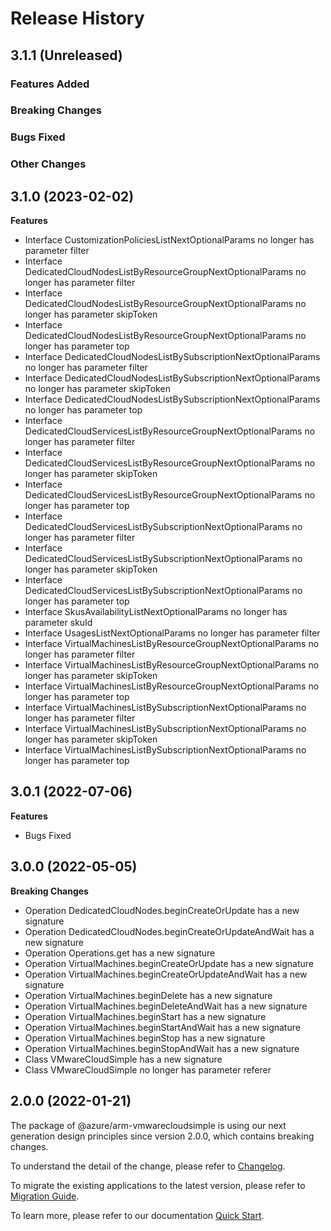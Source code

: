 # Release History

## 3.1.1 (Unreleased)

### Features Added

### Breaking Changes

### Bugs Fixed

### Other Changes

## 3.1.0 (2023-02-02)
    
**Features**

  - Interface CustomizationPoliciesListNextOptionalParams no longer has parameter filter
  - Interface DedicatedCloudNodesListByResourceGroupNextOptionalParams no longer has parameter filter
  - Interface DedicatedCloudNodesListByResourceGroupNextOptionalParams no longer has parameter skipToken
  - Interface DedicatedCloudNodesListByResourceGroupNextOptionalParams no longer has parameter top
  - Interface DedicatedCloudNodesListBySubscriptionNextOptionalParams no longer has parameter filter
  - Interface DedicatedCloudNodesListBySubscriptionNextOptionalParams no longer has parameter skipToken
  - Interface DedicatedCloudNodesListBySubscriptionNextOptionalParams no longer has parameter top
  - Interface DedicatedCloudServicesListByResourceGroupNextOptionalParams no longer has parameter filter
  - Interface DedicatedCloudServicesListByResourceGroupNextOptionalParams no longer has parameter skipToken
  - Interface DedicatedCloudServicesListByResourceGroupNextOptionalParams no longer has parameter top
  - Interface DedicatedCloudServicesListBySubscriptionNextOptionalParams no longer has parameter filter
  - Interface DedicatedCloudServicesListBySubscriptionNextOptionalParams no longer has parameter skipToken
  - Interface DedicatedCloudServicesListBySubscriptionNextOptionalParams no longer has parameter top
  - Interface SkusAvailabilityListNextOptionalParams no longer has parameter skuId
  - Interface UsagesListNextOptionalParams no longer has parameter filter
  - Interface VirtualMachinesListByResourceGroupNextOptionalParams no longer has parameter filter
  - Interface VirtualMachinesListByResourceGroupNextOptionalParams no longer has parameter skipToken
  - Interface VirtualMachinesListByResourceGroupNextOptionalParams no longer has parameter top
  - Interface VirtualMachinesListBySubscriptionNextOptionalParams no longer has parameter filter
  - Interface VirtualMachinesListBySubscriptionNextOptionalParams no longer has parameter skipToken
  - Interface VirtualMachinesListBySubscriptionNextOptionalParams no longer has parameter top
    
    
## 3.0.1 (2022-07-06)
    
**Features**

  - Bugs Fixed

    
    
## 3.0.0 (2022-05-05)
    
**Breaking Changes**

  - Operation DedicatedCloudNodes.beginCreateOrUpdate has a new signature
  - Operation DedicatedCloudNodes.beginCreateOrUpdateAndWait has a new signature
  - Operation Operations.get has a new signature
  - Operation VirtualMachines.beginCreateOrUpdate has a new signature
  - Operation VirtualMachines.beginCreateOrUpdateAndWait has a new signature
  - Operation VirtualMachines.beginDelete has a new signature
  - Operation VirtualMachines.beginDeleteAndWait has a new signature
  - Operation VirtualMachines.beginStart has a new signature
  - Operation VirtualMachines.beginStartAndWait has a new signature
  - Operation VirtualMachines.beginStop has a new signature
  - Operation VirtualMachines.beginStopAndWait has a new signature
  - Class VMwareCloudSimple has a new signature
  - Class VMwareCloudSimple no longer has parameter referer
    
    
## 2.0.0 (2022-01-21)

The package of @azure/arm-vmwarecloudsimple is using our next generation design principles since version 2.0.0, which contains breaking changes.

To understand the detail of the change, please refer to [Changelog](https://aka.ms/js-track2-changelog).

To migrate the existing applications to the latest version, please refer to [Migration Guide](https://aka.ms/js-track2-migration-guide).

To learn more, please refer to our documentation [Quick Start](https://aka.ms/azsdk/js/mgmt/quickstart ).
